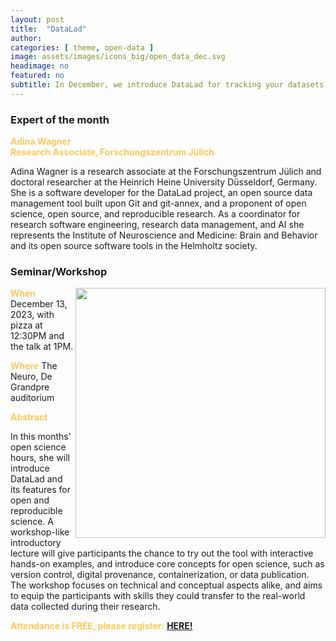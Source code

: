 ```yaml
---
layout: post
title:  "DataLad"
author: 
categories: [ theme, open-data ]
image: assets/images/icons_big/open_data_dec.svg
headimage: no
featured: no
subtitle: In December, we introduce DataLad for tracking your datasets.
---
```

<style>
orange {
  color: rgba(254, 200, 89, 1);
  font-weight: bold;
}
</style>
<!-- ![](../assets/images/video_screenshots/click-to-see-video.png) -->

<!-- [![](../assets/images/video_screenshots/2023-10-05_osoh_ko_oct-video-screenshot.png)](https://www.youtube.com/watch?v=OHxnwzOKqHM&list=PL4IAzeXaocvx2rSfU1YCuTN3SmnOMqOz3&index=4) -->


### Expert of the month
<orange>Adina Wagner <br>Research Associate, Forschungszentrum Jülich</orange>

Adina Wagner is a research associate at the Forschungszentrum Jülich and doctoral researcher at the Heinrich Heine University Düsseldorf, Germany. She is a software developer for the DataLad project, an open source data management tool built upon Git and git-annex, and a proponent of open science, open source, and reproducible research. As a coordinator for research software engineering, research data management, and AI she represents the Institute of Neuroscience and Medicine: Brain and Behavior and its open source software tools in the Helmholtz society.

### Seminar/Workshop
<img align="right" width="400" src="{{site.baseurl}}/assets/images/monthly_posters/2023-10-10_osoh_ko_nov-poster-portrait.png">
<orange>When</orange>
December 13, 2023, with pizza at 12:30PM and the talk at 1PM. 

<orange>Where</orange>
The Neuro, De Grandpre auditorium

<orange>Abstract</orange>

In this months' open science hours, she will introduce DataLad and its features for open and reproducible science. A workshop-like introductory lecture will give participants the chance to try out the tool with interactive hands-on examples, and introduce core concepts for open science, such as version control, digital provenance, containerization, or data publication. The workshop focuses on technical and conceptual aspects alike, and aims to equip the participants with skills they could transfer to the real-world data collected during their research.

<orange>Attendance is FREE, please register:</orange> 
**[HERE!](https://forms.gle/tuxHbQFnoGEKLDku9)**


